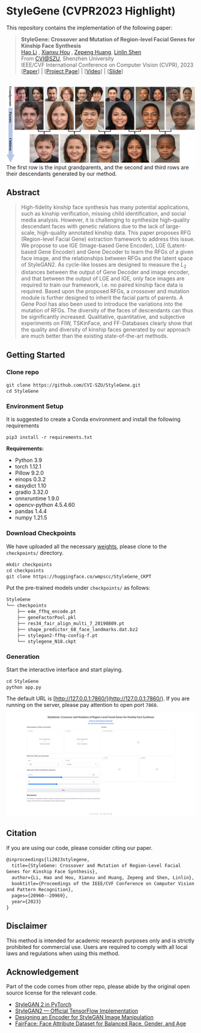 # StyleGene (CVPR2023 Highlight)
This repository contains the implementation of the following paper:
> **StyleGene: Crossover and Mutation of Region-level Facial Genes for Kinship Face Synthesis** <br>
> [Hao Li](https://github.com/wmpscc) , [Xianxu Hou](https://github.com/houxianxu) , [Zepeng Huang](https://github.com/josephzpng), [Linlin Shen](https://scholar.google.com/citations?user=AZ_y9HgAAAAJ)<br>
> From [CVI@SZU](https://github.com/CVI-SZU), Shenzhen University <br>
> IEEE/CVF International Conference on Computer Vision (CVPR), 2023 <br>
> [[Paper](https://openaccess.thecvf.com/content/CVPR2023/html/Li_StyleGene_Crossover_and_Mutation_of_Region-Level_Facial_Genes_for_Kinship_CVPR_2023_paper.html)] | [[Project Page](https://wmpscc.github.io/stylegene/)] | [[Video](https://youtu.be/TDqGaL79_pg)] | [[Slide](https://drive.google.com/file/d/1CrhpHv8t0EDD4X4UwrYMBNYVAyyzUBF1/view)]
 
<br>![teaser](img/pic_top.jpg)
The first row is the input grandparents, and the second and third rows are their descendants generated by our method.

## Abstract
> High-fidelity kinship face synthesis has many potential applications, such as kinship verification, missing child identification, and social media analysis. However, it is challenging to synthesize high-quality descendant faces with genetic relations due to the lack of large-scale, high-quality annotated kinship data. This paper proposes RFG (Region-level Facial Gene) extraction framework to address this issue. We propose to use IGE (Image-based Gene Encoder), LGE (Latent-based Gene Encoder) and Gene Decoder to learn the RFGs of a given face image, and the relationships between RFGs and the latent space of StyleGAN2. As cycle-like losses are designed to measure the $L_2$ distances between the output of Gene Decoder and image encoder, and that between the output of LGE and IGE, only face images are required to train our framework, i.e. no paired kinship face data is required. Based upon the proposed RFGs, a crossover and mutation module is further designed to inherit the facial parts of parents. A Gene Pool has also been used to introduce the variations into the mutation of RFGs. The diversity of the faces of descendants can thus be significantly increased. Qualitative, quantitative, and subjective experiments on FIW, TSKinFace, and FF-Databases clearly show that the quality and diversity of kinship faces generated by our approach are much better than the existing state-of-the-art methods.

## Getting Started
### Clone repo
```shell
git clone https://github.com/CVI-SZU/StyleGene.git
cd StyleGene
```

### Environment Setup
It is suggested to create a Conda environment and install the following requirements
```shell
pip3 install -r requirements.txt
```
**Requirements:**
- Python 3.9
- torch 1.12.1
- Pillow 9.2.0
- einops 0.3.2
- easydict 1.10
- gradio 3.32.0
- onnxruntime 1.9.0
- opencv-python 4.5.4.60
- pandas 1.4.4
- numpy 1.21.5

### Download Checkpoints
We have uploaded all the necessary [weights](https://huggingface.co/wmpscc/StyleGene_CKPT), please clone to the `checkpoints/` directory.
```shell
mkdir checkpoints
cd checkpoints
git clone https://huggingface.co/wmpscc/StyleGene_CKPT
```
Put the pre-trained models under `checkpoints/` as follows:
```text
StyleGene
└── checkpoints
    ├── e4e_ffhq_encode.pt
    ├── geneFactorPool.pkl
    ├── res34_fair_align_multi_7_20190809.pt
    ├── shape_predictor_68_face_landmarks.dat.bz2
    ├── stylegan2-ffhq-config-f.pt
    └── stylegene_N18.ckpt
```

### Generation
Start the interactive interface and start playing.
```shell
cd StyleGene
python app.py
```
The default URL is  [http://127.0.0.1:7860/](http://127.0.0.1:7860/). If you are running on the server, please pay attention to open port `7860`.

![demo](img/demo.png)

## Citation
If you are using our code, please consider citing our paper.
```
@inproceedings{li2023stylegene,
  title={StyleGene: Crossover and Mutation of Region-Level Facial Genes for Kinship Face Synthesis},
  author={Li, Hao and Hou, Xianxu and Huang, Zepeng and Shen, Linlin},
  booktitle={Proceedings of the IEEE/CVF Conference on Computer Vision and Pattern Recognition},
  pages={20960--20969},
  year={2023}
}
```

## Disclaimer
This method is intended for academic research purposes only and is strictly prohibited for commercial use. Users are required to comply with all local laws and regulations when using this method.

## Acknowledgement
Part of the code comes from other repo, please abide by the original open source license for the relevant code.
- [StyleGAN 2 in PyTorch](https://github.com/rosinality/stylegan2-pytorch)
- [StyleGAN2 — Official TensorFlow Implementation](https://github.com/NVlabs/stylegan2)
- [Designing an Encoder for StyleGAN Image Manipulation](https://github.com/omertov/encoder4editing)
- [FairFace: Face Attribute Dataset for Balanced Race, Gender, and Age](https://github.com/dchen236/FairFace)